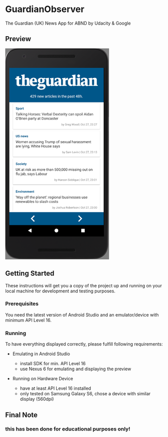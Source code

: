 # GuardianObserver

The Guardian (UK) News App for ABND by Udacity &amp; Google

## Preview

![Preview of Home Screen](https://raw.githubusercontent.com/fablwesn/GuardianObserver/master/home_preview.PNG)

## Getting Started

These instructions will get you a copy of the project up and running on your local machine for development and testing purposes.

### Prerequisites

You need the latest version of Android Studio and an emulator/device with minimum API Level 16.

### Running

To have everything displayed correctly, please fulfill following requirements:

- Emulating in Android Studio
  - install SDK for min. API Level 16
  - use Nexus 6 for emulating and displaying the preview

- Running on Hardware Device
  - have at least API Level 16 installed
  - only tested on Samsung Galaxy S6, chose a device with similar display (560dpi)
  
  
## Final Note

### this has been done for educational purposes only!

